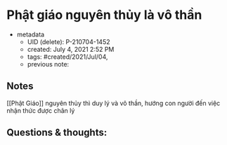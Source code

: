 # Phật giáo nguyên thủy là vô thần

- metadata
	- UID (delete): P-210704-1452
	- created: July 4, 2021 2:52 PM
	- tags: #created/2021/Jul/04,
	- previous note:

## Notes
[[Phật Giáo]] nguyên thủy thì duy lý và vô thần, hướng con người đến việc nhận thức được chân lý 
## Questions & thoughts:

